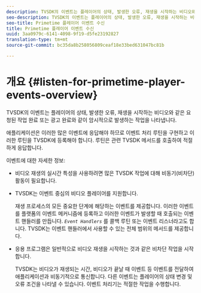 ```yaml
---
description: TVSDK의 이벤트는 플레이어의 상태, 발생한 오류, 재생을 시작하는 비디오와 같은 요청된 작업 완료 또는 광고 완료와 같이 암시적으로 발생하는 작업을 나타냅니다.
seo-description: TVSDK의 이벤트는 플레이어의 상태, 발생한 오류, 재생을 시작하는 비디오와 같은 요청된 작업 완료 또는 광고 완료와 같이 암시적으로 발생하는 작업을 나타냅니다.
seo-title: Primetime 플레이어 이벤트 수신
title: Primetime 플레이어 이벤트 수신
uuid: 3aa0979c-6141-4098-9f19-d5fe23192827
translation-type: tm+mt
source-git-commit: bc35da8b258056809ceaf18e33bed631047bc81b

---
```



# 개요 {#listen-for-primetime-player-events-overview}

TVSDK의 이벤트는 플레이어의 상태, 발생한 오류, 재생을 시작하는 비디오와 같은 요청된 작업 완료 또는 광고 완료와 같이 암시적으로 발생하는 작업을 나타냅니다.

애플리케이션은 이러한 많은 이벤트에 응답해야 하므로 이벤트 처리 루틴을 구현하고 이러한 루틴을 TVSDK에 등록해야 합니다. 루틴은 관련 TVSDK 메서드를 호출하여 적절하게 응답합니다.

이벤트에 대한 자세한 정보:

* 비디오 재생의 실시간 특성을 사용하려면 많은 TVSDK 작업에 대해 비동기(비차단) 활동이 필요합니다.
* TVSDK는 이벤트 중심의 비디오 플레이어를 지원합니다.

   재생 프로세스의 모든 중요한 단계에 해당하는 이벤트를 제공합니다. 이러한 이벤트를 플랫폼의 이벤트 메커니즘에 등록하고 이러한 이벤트가 발생할 때 호출되는 이벤트 핸들러를 만듭니다. *`Event Handlers`* 를 콜백 루틴 또는 이벤트 리스너라고도 합니다. TVSDK는 이벤트 핸들러에서 사용할 수 있는 전체 범위의 메서드를 제공합니다.
* 응용 프로그램은 일반적으로 비디오 재생을 시작하는 것과 같은 비차단 작업을 시작합니다.

   TVSDK는 비디오가 재생되는 시간, 비디오가 끝날 때 이벤트 등 이벤트를 전달하여 애플리케이션과 비동기적으로 통신합니다. 다른 이벤트는 플레이어의 상태 변경 및 오류 조건을 나타낼 수 있습니다. 이벤트 처리기는 적절한 작업을 수행합니다.